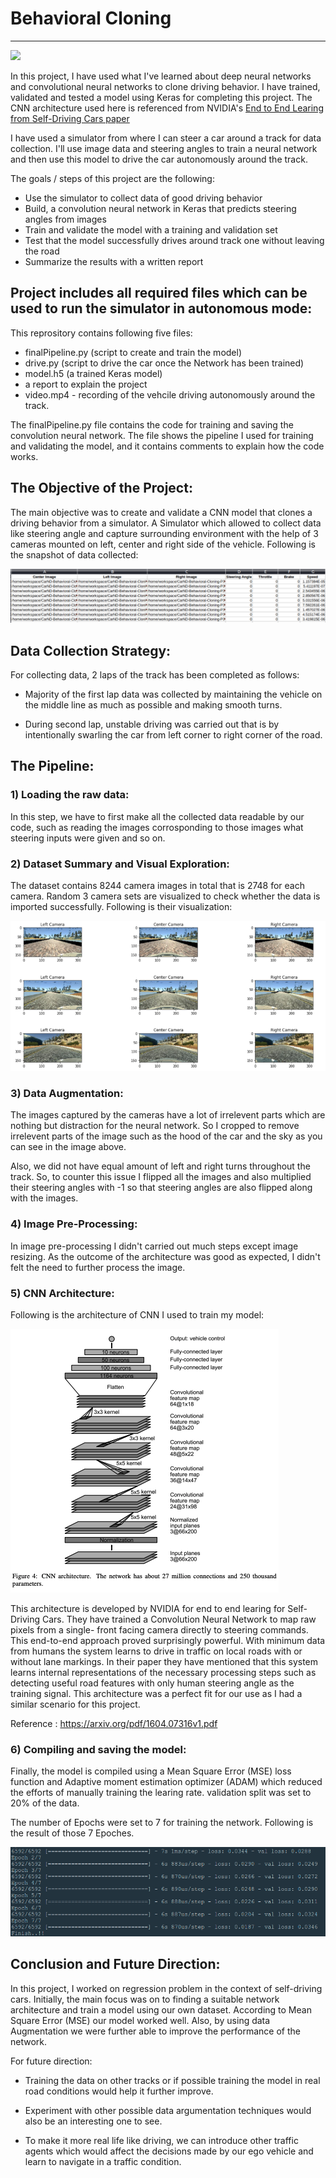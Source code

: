 # **Behavioral Cloning** 

---

<img src="sample.gif">

In this project, I have used what I've learned about deep neural networks and convolutional neural networks to clone driving behavior. I have trained, validated and tested a model using Keras for completing this project. The CNN architecture used here is referenced from NVIDIA's [End to End Learing from Self-Driving Cars paper](https://arxiv.org/pdf/1604.07316v1.pdf)

I have used a simulator from where I can steer a car around a track for data collection. I'll use image data and steering angles to train a neural network and then use this model to drive the car autonomously around the track.

The goals / steps of this project are the following:
* Use the simulator to collect data of good driving behavior
* Build, a convolution neural network in Keras that predicts steering angles from images
* Train and validate the model with a training and validation set
* Test that the model successfully drives around track one without leaving the road
* Summarize the results with a written report




[//]: # (Image References)

[image1]: ./examples/placeholder.png "Model Visualization"
[image2]: ./examples/placeholder.png "Grayscaling"
[image3]: ./examples/placeholder_small.png "Recovery Image"
[image4]: ./examples/placeholder_small.png "Recovery Image"
[image5]: ./examples/placeholder_small.png "Recovery Image"
[image6]: ./examples/placeholder_small.png "Normal Image"
[image7]: ./examples/placeholder_small.png "Flipped Image"


## Project includes all required files which can be used to run the simulator in autonomous mode:

This reprository contains following five files:

* finalPipeline.py (script to create and train the model) 
* drive.py (script to drive the car once the Network has been trained)
* model.h5 (a trained Keras model)
* a report to explain the project
* video.mp4 - recording of the vehcile driving autonomously around the track.

The finalPipeline.py file contains the code for training and saving the convolution neural network. The file shows the pipeline I used for training and validating the model, and it contains comments to explain how the code works.

## The Objective of the Project:

The main objective was to create and validate a CNN model that clones a driving behavior from a simulator. A Simulator which allowed to collect data like steering angle and capture surrounding environment with the help of 3 cameras mounted on left, center and right side of the vehicle. Following is the snapshot of data collected:

<img src="examples/driving_log_snap.png">


## Data Collection Strategy:

For collecting data, 2 laps of the track has been completed as follows:

* Majority of the first lap data was collected by maintaining the vehicle on the middle line as much as possible and making smooth turns.

* During second lap, unstable driving was carried out that is by intentionally swarling the car from left corner to right corner of the road.

## The Pipeline:

### 1) Loading the raw data:

In this step, we have to first make all the collected data readable by our code, such as reading the images corrosponding to those images what steering inputs were given and so on.

### 2) Dataset Summary and Visual Exploration:

The dataset contains 8244 camera images in total that is 2748 for each camera. Random 3 camera sets are visualized to check whether the data is imported successfully. Following is their visualization:

<img src="examples/Data_Exploration.png">

### 3) Data Augmentation:

The images captured by the cameras have a lot of irrelevent parts which are nothing but distraction for the neural network. So I cropped to remove irrelevent parts of the image such as the hood of the car and the sky as you can see in the image above.

Also, we did not have equal amount of left and right turns throughout the track. So, to counter this issue I flipped all the images and also multiplied their steering angles with -1 so that steering angles are also flipped along with the images.

### 4) Image Pre-Processing:

In image pre-processing I didn't carried out much steps except image resizing. As the outcome of the architecture was good as expected, I didn't felt the need to further process the image.

### 5) CNN Architecture:

Following is the architecture of CNN I used to train my model:

<img src="examples/cnn.png">

This architecture is developed by NVIDIA for end to end learing for Self-Driving Cars. They have trained a Convolution Neural Network to map raw pixels from a single- front facing camera directly to steering commands. This end-to-end approach proved surprisingly powerful. With minimum data from humans the system learns to drive in traffic on local roads with or without lane markings. In their paper they have mentioned that this system learns internal representations of the necessary processing steps such as detecting useful road features with only human steering angle as the training signal. This architecture was a perfect fit for our use as I had a similar scenario for this project.

Reference : https://arxiv.org/pdf/1604.07316v1.pdf

### 6) Compiling and saving the model:

Finally, the model is compiled using a Mean Square Error (MSE) loss function and Adaptive moment estimation optimizer (ADAM) which reduced the efforts of manually training the learing rate. validation split was set to 20% of the data.

The number of Epochs were set to 7 for training the network. Following is the result of those 7 Epoches.

<img src="examples/Epochs.png">


## Conclusion and Future Direction:

In this project, I worked on regression problem in the context of self-driving cars. Initially, the main focus was on to finding a suitable network architecture and train a model using our own dataset. According to Mean Square Error (MSE) our model worked well. Also, by using data Augmentation we were further able to improve the performance of the network.

For future direction:
* Training the data on other tracks or if possible training the model in real road conditions would help it further improve.

* Experiment with other possible data argumentation techniques would also be an interesting one to see.

* To make it more real life like driving, we can introduce other traffic agents which would affect the decisions made by our ego vehicle and learn to navigate in a traffic condition.
